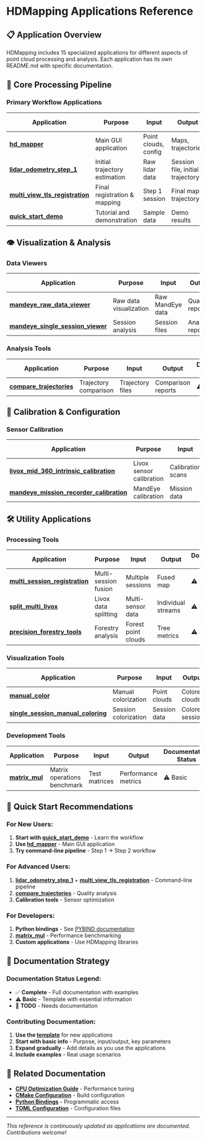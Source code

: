 # HDMapping Applications Reference

## 📋 Application Overview

HDMapping includes 15 specialized applications for different aspects of point cloud processing and analysis. Each application has its own README.md with specific documentation.

## 🔧 Core Processing Pipeline

### Primary Workflow Applications
| Application | Purpose | Input | Output | Documentation Status |
|-------------|---------|-------|--------|---------------------|
| **[hd_mapper](hd_mapper/README.md)** | Main GUI application | Point clouds, config | Maps, trajectories | ⚠️ Basic |
| **[lidar_odometry_step_1](lidar_odometry_step_1/README.md)** | Initial trajectory estimation | Raw lidar data | Session file, initial trajectory | ⚠️ Basic |
| **[multi_view_tls_registration](multi_view_tls_registration/README.md)** | Final registration & mapping | Step 1 session | Final map, trajectory | ⚠️ Basic |
| **[quick_start_demo](quick_start_demo/README.md)** | Tutorial and demonstration | Sample data | Demo results | ⚠️ Basic |

## 👁️ Visualization & Analysis

### Data Viewers
| Application | Purpose | Input | Output | Documentation Status |
|-------------|---------|-------|--------|---------------------|
| **[mandeye_raw_data_viewer](mandeye_raw_data_viewer/README.md)** | Raw data visualization | Raw MandEye data | Quality reports | ⚠️ Basic |
| **[mandeye_single_session_viewer](mandeye_single_session_viewer/README.md)** | Session analysis | Session files | Analysis reports | ⚠️ Basic |

### Analysis Tools
| Application | Purpose | Input | Output | Documentation Status |
|-------------|---------|-------|--------|---------------------|
| **[compare_trajectories](compare_trajectories/README.md)** | Trajectory comparison | Trajectory files | Comparison reports | ⚠️ Basic |

## 🎯 Calibration & Configuration

### Sensor Calibration
| Application | Purpose | Input | Output | Documentation Status |
|-------------|---------|-------|--------|---------------------|
| **[livox_mid_360_intrinsic_calibration](livox_mid_360_intrinsic_calibration/README.md)** | Livox sensor calibration | Calibration scans | Calibration parameters | ⚠️ Basic |
| **[mandeye_mission_recorder_calibration](mandeye_mission_recorder_calibration/README.md)** | MandEye calibration | Mission data | Calibration config | ⚠️ Basic |

## 🛠️ Utility Applications

### Processing Tools
| Application | Purpose | Input | Output | Documentation Status |
|-------------|---------|-------|--------|---------------------|
| **[multi_session_registration](multi_session_registration/README.md)** | Multi-session fusion | Multiple sessions | Fused map | ⚠️ Basic |
| **[split_multi_livox](split_multi_livox/README.md)** | Livox data splitting | Multi-sensor data | Individual streams | ⚠️ Basic |
| **[precision_forestry_tools](precision_forestry_tools/README.md)** | Forestry analysis | Forest point clouds | Tree metrics | ⚠️ Basic |

### Visualization Tools
| Application | Purpose | Input | Output | Documentation Status |
|-------------|---------|-------|--------|---------------------|
| **[manual_color](manual_color/README.md)** | Manual colorization | Point clouds | Colored clouds | ⚠️ Basic |
| **[single_session_manual_coloring](single_session_manual_coloring/README.md)** | Session colorization | Session data | Colored session | ⚠️ Basic |

### Development Tools
| Application | Purpose | Input | Output | Documentation Status |
|-------------|---------|-------|--------|---------------------|
| **[matrix_mul](matrix_mul/README.md)** | Matrix operations benchmark | Test matrices | Performance metrics | ⚠️ Basic |

## 🚀 Quick Start Recommendations

### For New Users:
1. **Start with [quick_start_demo](quick_start_demo/README.md)** - Learn the workflow
2. **Use [hd_mapper](hd_mapper/README.md)** - Main GUI application
3. **Try command-line pipeline** - Step 1 → Step 2 workflow

### For Advanced Users:
1. **[lidar_odometry_step_1](lidar_odometry_step_1/README.md)** + **[multi_view_tls_registration](multi_view_tls_registration/README.md)** - Command-line pipeline
2. **[compare_trajectories](compare_trajectories/README.md)** - Quality analysis
3. **Calibration tools** - Sensor optimization

### For Developers:
1. **Python bindings** - See [PYBIND documentation](../docs/PYBIND_QUICK_START.md)
2. **[matrix_mul](matrix_mul/README.md)** - Performance benchmarking
3. **Custom applications** - Use HDMapping libraries

## 📖 Documentation Strategy

### Documentation Status Legend:
- ✅ **Complete** - Full documentation with examples
- ⚠️ **Basic** - Template with essential information
- 📝 **TODO** - Needs documentation

### Contributing Documentation:
1. **Use the [template](../docs/APP_DOCUMENTATION_TEMPLATE.md)** for new applications
2. **Start with basic info** - Purpose, input/output, key parameters
3. **Expand gradually** - Add details as you use the applications
4. **Include examples** - Real usage scenarios

## 🔗 Related Documentation

- **[CPU Optimization Guide](../docs/CPU_OPTIMIZATION_GUIDE.md)** - Performance tuning
- **[CMake Configuration](../docs/CMAKE_CONFIGURATION.md)** - Build configuration
- **[Python Bindings](../docs/PYBIND_QUICK_START.md)** - Programmatic access
- **[TOML Configuration](../docs/TOML_CONFIGURATION_GUIDE.md)** - Configuration files

---

*This reference is continuously updated as applications are documented. Contributions welcome!*
